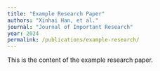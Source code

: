 ```yaml
---
title: "Example Research Paper"
authors: "Xinhai Han, et al."
journal: "Journal of Important Research"
year: 2024
permalink: /publications/example-research/
---
```

This is the content of the example research paper.

